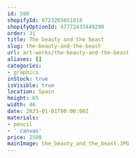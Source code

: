 ```yaml
---
id: 590
shopifyId: 8723265651018
shopifyOptionId: 47772433449290
order: 31
title: The beauty and the beast
slug: the-beauty-and-the-beast
url: art-works/the-beauty-and-the-beast
aliases: []
categories:
- graphics
inStock: true
isVisible: true
location: Spain
height: 65
width: 46
date: 2023-01-01T00:00:00Z
materials:
- pencil
- ' canvas'
price: 2500
mainImage: the_beauty_and_the_beast.JPG
---
```

